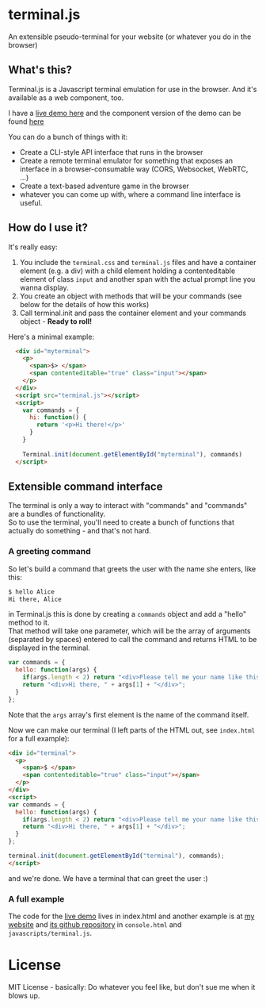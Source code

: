 terminal.js
===========

An extensible pseudo-terminal for your website (or whatever you do in the browser)

## What's this?
Terminal.js is a Javascript terminal emulation for use in the browser.
And it's available as a web component, too.

I have a [live demo here](http://avgp.github.io/terminal.js) and the component version of the demo can be found [here](http://avgp.github.io/component/index.html)

You can do a bunch of things with it:

- Create a CLI-style API interface that runs in the browser
- Create a remote terminal emulator for something that exposes an interface in a browser-consumable way (CORS, Websocket, WebRTC, ...)
- Create a text-based adventure game in the browser
- whatever you can come up with, where a command line interface is useful.

## How do I use it?
It's really easy:

1. You include the ``terminal.css`` and ``terminal.js`` files and have a container element (e.g. a div) with a child element holding a contenteditable element of class ``input`` and another span with the actual prompt line you wanna display.
2. You create an object with methods that will be your commands (see below for the details of how this works)
3. Call terminal.init and pass the container element and your commands object - **Ready to roll!**

Here's a minimal example:

```html
  <div id="myterminal">
    <p>
      <span>$> </span>
      <span contenteditable="true" class="input"></span>
    </p>    
  </div>
  <script src="terminal.js"></script>
  <script>
    var commands = {
      hi: function() {
        return '<p>Hi there!</p>'
      }
    }
    
    Terminal.init(document.getElementById("myterminal"), commands)
  </script>
```

## Extensible command interface

The terminal is only a way to interact with "commands" and "commands" are a bundles of functionality.  
So to use the terminal, you'll need to create a bunch of functions that actually do something - and that's not hard.

### A greeting command
So let's build a command that greets the user with the name she enters, like this:

```bash
$ hello Alice
Hi there, Alice
```

in Terminal.js this is done by creating a ``commands`` object and add a "hello" method to it.  
That method will take one parameter, which will be the array of arguments (separated by spaces) entered to call the command and returns HTML to be displayed in the terminal.

```javascript
var commands = {
  hello: function(args) {
    if(args.length < 2) return "<div>Please tell me your name like this: <pre>hello Alice</pre></div>";
    return "<div>Hi there, " + args[1] + "</div>";
  }
};
```

Note that the ``args`` array's first element is the name of the command itself.

Now we can make our terminal (I left parts of the HTML out, see ``index.html`` for a full example):

```html
<div id="terminal">
  <p>
    <span>$ </span>
    <span contenteditable="true" class="input"></span>
  </p>
</div>
<script>
var commands = {
  hello: function(args) {
    if(args.length < 2) return "<div>Please tell me your name like this: <pre>hello Alice</pre></div>";
    return "<div>Hi there, " + args[1] + "</div>";
  }
};

terminal.init(document.getElementById("terminal"), commands);
</script>
```
and we're done. We have a terminal that can greet the user :)

### A full example
The code for the [live demo](http://avgp.github.io/terminal.js) lives in index.html and another example is at [my website](http://www.geekonaut.de/terminal.html) and [its github repository](https://github.com/avgp/avgp.github.com) in ``console.html`` and ``javascripts/terminal.js``.

# License
MIT License - basically: Do whatever you feel like, but don't sue me when it blows up.
